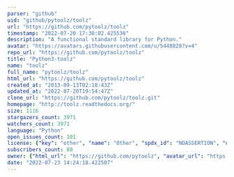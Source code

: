 ```yaml
---
parser: "github"
uid: "github/pytoolz/toolz"
url: "https://github.com/pytoolz/toolz"
timestamp: "2022-07-20 17:30:02.425536"
description: "A functional standard library for Python."
avatar: "https://avatars.githubusercontent.com/u/5448828?v=4"
repo_url: "https://github.com/pytoolz/toolz"
title: "Python3-toolz"
name: "toolz"
full_name: "pytoolz/toolz"
html_url: "https://github.com/pytoolz/toolz"
created_at: "2013-09-13T02:18:43Z"
updated_at: "2022-07-20T19:54:47Z"
clone_url: "https://github.com/pytoolz/toolz.git"
homepage: "http://toolz.readthedocs.org/"
size: 1116
stargazers_count: 3971
watchers_count: 3971
language: "Python"
open_issues_count: 101
license: {"key": "other", "name": "Other", "spdx_id": "NOASSERTION", "url": null, "node_id": "MDc6TGljZW5zZTA="}
subscribers_count: 80
owner: {"html_url": "https://github.com/pytoolz", "avatar_url": "https://avatars.githubusercontent.com/u/5448828?v=4", "login": "pytoolz", "type": "Organization"}
date: "2022-07-23 14:24:18.422507"
---
```

